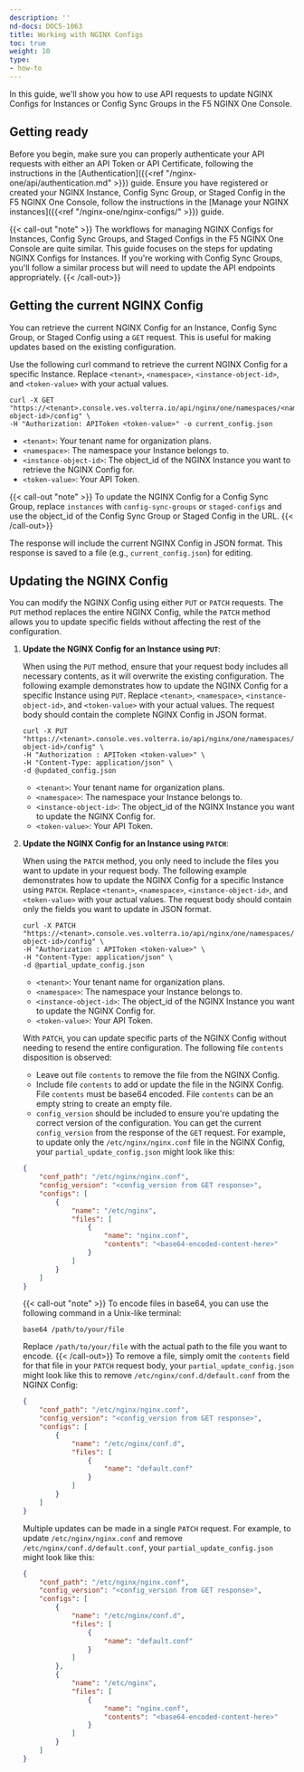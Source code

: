 ```yaml
---
description: ''
nd-docs: DOCS-1063
title: Working with NGINX Configs
toc: true
weight: 10
type:
- how-to
---
```


In this guide, we'll show you how to use API requests to update NGINX Configs for Instances or Config Sync Groups in the F5 NGINX One Console.

## Getting ready

Before you begin, make sure you can properly authenticate your API requests with either an API Token or API Certificate, following the instructions in the [Authentication]({{<ref "/nginx-one/api/authentication.md" >}}) guide. Ensure you have registered or created your NGINX Instance, Config Sync Group, or Staged Config in the F5 NGINX One Console, follow the instructions in the [Manage your NGINX instances]({{<ref "/nginx-one/nginx-configs/" >}}) guide.

{{< call-out "note" >}}
The workflows for managing NGINX Configs for Instances, Config Sync Groups, and Staged Configs in the F5 NGINX One Console are quite similar. This guide focuses on the steps for updating NGINX Configs for Instances. If you're working with Config Sync Groups, you'll follow a similar process but will need to update the API endpoints appropriately.
{{< /call-out>}}

## Getting the current NGINX Config

You can retrieve the current NGINX Config for an Instance, Config Sync Group, or Staged Config using a `GET` request. This is useful for making updates based on the existing configuration.

Use the following curl command to retrieve the current NGINX Config for a specific Instance. Replace `<tenant>`, `<namespace>`, `<instance-object-id>`, and `<token-value>` with your actual values.

   ```shell
   curl -X GET "https://<tenant>.console.ves.volterra.io/api/nginx/one/namespaces/<namespace>/instances/<instance-object-id>/config" \
   -H "Authorization: APIToken <token-value>" -o current_config.json
   ```
   - `<tenant>`: Your tenant name for organization plans.
   - `<namespace>`: The namespace your Instance belongs to.
   - `<instance-object-id>`: The object_id of the NGINX Instance you want to retrieve the NGINX Config for.
   - `<token-value>`: Your API Token.

{{< call-out "note" >}}
To update the NGINX Config for a Config Sync Group, replace `instances` with `config-sync-groups` or `staged-configs` and use the object_id of the Config Sync Group or Staged Config in the URL.
{{< /call-out>}}

 The response will include the current NGINX Config in JSON format. This response is saved to a file (e.g., `current_config.json`) for editing.

## Updating the NGINX Config

You can modify the NGINX Config using either `PUT` or `PATCH` requests. The `PUT` method replaces the entire NGINX Config, while the `PATCH` method allows you to update specific fields without affecting the rest of the configuration.

1. **Update the NGINX Config for an Instance using `PUT`**:

    When using the `PUT` method, ensure that your request body includes all necessary contents, as it will overwrite the existing configuration.
    The following example demonstrates how to update the NGINX Config for a specific Instance using `PUT`. Replace `<tenant>`, `<namespace>`, `<instance-object-id>`, and `<token-value>` with your actual values. The request body should contain the complete NGINX Config in JSON format.
    ```shell
    curl -X PUT "https://<tenant>.console.ves.volterra.io/api/nginx/one/namespaces/<namespace>/instances/<instance-object-id>/config" \
    -H "Authorization : APIToken <token-value>" \
    -H "Content-Type: application/json" \
    -d @updated_config.json
    ```
    - `<tenant>`: Your tenant name for organization plans.
    - `<namespace>`: The namespace your Instance belongs to.
    - `<instance-object-id>`: The object_id of the NGINX Instance you want to update the NGINX Config for.
    - `<token-value>`: Your API Token.
   
2. **Update the NGINX Config for an Instance using `PATCH`**:

    When using the `PATCH` method, you only need to include the files you want to update in your request body.
    The following example demonstrates how to update the NGINX Config for a specific Instance using `PATCH`. Replace `<tenant>`, `<namespace>`, `<instance-object-id>`, and `<token-value>` with your actual values. The request body should contain only the fields you want to update in JSON format.
    ```shell
    curl -X PATCH "https://<tenant>.console.ves.volterra.io/api/nginx/one/namespaces/<namespace>/instances/<instance-object-id>/config" \
    -H "Authorization : APIToken <token-value>" \
    -H "Content-Type: application/json" \
    -d @partial_update_config.json
    ```
    - `<tenant>`: Your tenant name for organization plans.
    - `<namespace>`: The namespace your Instance belongs to.
    - `<instance-object-id>`: The object_id of the NGINX Instance you want to update the NGINX Config for.
    - `<token-value>`: Your API Token.

    With `PATCH`, you can update specific parts of the NGINX Config without needing to resend the entire configuration. The following file `contents` disposition is observed:
    - Leave out file `contents` to remove the file from the NGINX Config.
    - Include file `contents` to add or update the file in the NGINX Config. File `contents` must be base64 encoded. File `contents` can be an empty string to create an empty file.
    - `config_version` should be included to ensure you're updating the correct version of the configuration. You can get the current `config_version` from the response of the `GET` request.
    For example, to update only the `/etc/nginx/nginx.conf` file in the NGINX Config, your `partial_update_config.json` might look like this:
    ```json
    {
        "conf_path": "/etc/nginx/nginx.conf",
        "config_version": "<config_version from GET response>",
        "configs": [
            {
                "name": "/etc/nginx",
                "files": [
                    {
                        "name": "nginx.conf",
                        "contents": "<base64-encoded-content-here>"
                    }
                ]
            }
        ]
    }
    ```
   {{< call-out "note" >}}
   To encode files in base64, you can use the following command in a Unix-like terminal:
   ```shell
   base64 /path/to/your/file
   ```
   Replace `/path/to/your/file` with the actual path to the file you want to encode.
   {{< /call-out>}}
   To remove a file, simply omit the `contents` field for that file in your `PATCH` request body, your `partial_update_config.json` might look like this to remove `/etc/nginx/conf.d/default.conf` from the NGINX Config:
    ```json
    {
        "conf_path": "/etc/nginx/nginx.conf",
        "config_version": "<config_version from GET response>",
        "configs": [
            {
                "name": "/etc/nginx/conf.d",
                "files": [
                    {
                        "name": "default.conf"
                    }
                ]
            }
        ]
    }
    ```
   Multiple updates can be made in a single `PATCH` request. For example, to update `/etc/nginx/nginx.conf` and remove `/etc/nginx/conf.d/default.conf`, your `partial_update_config.json` might look like this:
    ```json
    {
        "conf_path": "/etc/nginx/nginx.conf",
        "config_version": "<config_version from GET response>",
        "configs": [
            {
                "name": "/etc/nginx/conf.d",
                "files": [
                    {
                        "name": "default.conf"
                    }
                ]
            },
            {
                "name": "/etc/nginx",
                "files": [
                    {
                        "name": "nginx.conf",
                        "contents": "<base64-encoded-content-here>"
                    }
                ]
            }
        ]
    }
    ```